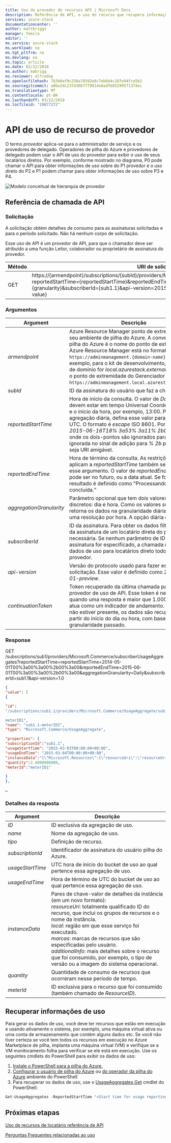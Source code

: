 ```yaml
---
title: Uso do provedor de recursos API | Microsoft Docs
description: Referência de API, o uso do recurso que recupera informações de uso da pilha do Azure
services: azure-stack
documentationcenter: ''
author: mattbriggs
manager: femila
editor: ''
ms.service: azure-stack
ms.workload: na
ms.tgt_pltfrm: na
ms.devlang: na
ms.topic: article
ms.date: 02/22/2018
ms.author: mabrigg
ms.reviewer: alfredop
ms.openlocfilehash: 763b0af9c258a70392e8c7ebbb4c107e94fce5b2
ms.sourcegitcommit: a0be2dc237d30b7f79914e8adfb85299571374ec
ms.translationtype: MT
ms.contentlocale: pt-BR
ms.lasthandoff: 03/12/2018
ms.locfileid: "29877272"
---
```

# <a name="provider-resource-usage-api"></a>API de uso de recurso de provedor
O termo *provedor* aplica-se para o administrador de serviço e os provedores de delegado. Operadores de pilha do Azure e provedores de delegado podem usar o API de uso do provedor para exibir o uso de seus locatários diretos. Por exemplo, conforme mostrado no diagrama, P0 pode chamar o API para obter informações de uso sobre do P1 provedor e o uso direto do P2 e P1 podem chamar para obter informações de uso sobre P3 e P4.

![Modelo conceitual de hierarquia de provedor](media/azure-stack-provider-resource-api/image1.png)

## <a name="api-call-reference"></a>Referência de chamada de API
### <a name="request"></a>Solicitação
A solicitação obtém detalhes de consumo para as assinaturas solicitadas e para o período solicitado. Não há nenhum corpo de solicitação.

Esse uso de API é um provedor de API, para que o chamador deve ser atribuído a uma função Leitor, colaborador ou proprietário de assinatura do provedor.

| **Método** | **URI de solicitação** |
| --- | --- |
| GET |https://{armendpoint}/subscriptions/{subId}/providers/Microsoft.Commerce/subscriberUsageAggregates?reportedStartTime={reportedStartTime}&reportedEndTime={reportedEndTime}&aggregationGranularity={granularity}&subscriberId={sub1.1}&api-version=2015-06-01-preview&continuationToken={token-value} |

### <a name="arguments"></a>Argumentos
| **Argument** | **Descrição** |
| --- | --- |
| *armendpoint* |Azure Resource Manager ponto de extremidade de seu ambiente de pilha do Azure. A convenção de pilha do Azure é o nome do ponto de extremidade do Azure Resource Manager está no formato `https://adminmanagement.{domain-name}`. Por exemplo, para o kit de desenvolvimento, se o nome de domínio for *local.azurestack.external*, em seguida, o ponto de extremidade do Gerenciador de recursos `https://adminmanagement.local.azurestack.external`. |
| *subId* |ID da assinatura do usuário que faz a chamada. |
| *reportedStartTime* |Hora de início da consulta. O valor de *DateTime* devem estar em tempo Universal Coordenado (UTC) e o início da hora, por exemplo, 13:00. Para agregação diária, defina esse valor para meia-noite UTC. O formato é *escape* ISO 8601. Por exemplo, *2015-06-16T18% 3a53% 3a11% 2b00% 3a00Z*, onde os dois-pontos são ignorados para *% 3a* e é ignorada no sinal de adição para *% 2b* para que ele seja URI amigável. |
| *reportedEndTime* |Hora de término da consulta. As restrições que se aplicam a *reportedStartTime* também se aplicam a esse argumento. O valor de *reportedEndTime* não pode ser no futuro, ou a data atual. Se for, o resultado é definido como "Processando não concluída." |
| *aggregationGranularity* |Parâmetro opcional que tem dois valores possíveis discretos: dia e hora. Como os valores sugerem, um retorna os dados na granularidade diária e a outra é uma resolução por hora. A opção diária é o padrão. |
| *subscriberId* |ID da assinatura. Para obter os dados filtrados, a ID da assinatura de um locatário direta do provedor é necessária. Se nenhum parâmetro de ID de assinatura for especificado, a chamada retorna dados de uso para locatários direto todos do provedor. |
| *api-version* |Versão do protocolo usado para fazer essa solicitação. Esse valor é definido como *2015-06-01-preview*. |
| *continuationToken* |Token recuperado da última chamada para o provedor de uso de API. Esse token é necessária quando uma resposta é maior que 1.000 linhas e ele atua como um indicador de andamento. Se o token não estiver presente, os dados são recuperados a partir do início do dia ou hora, com base na granularidade passado. |

### <a name="response"></a>Response
GET /subscriptions/sub1/providers/Microsoft.Commerce/subscriberUsageAggregates?reportedStartTime=reportedStartTime=2014-05-01T00%3a00%3a00%2b00%3a00&reportedEndTime=2015-06-01T00%3a00%3a00%2b00%3a00&aggregationGranularity=Daily&subscriberId=sub1.1&api-version=1.0

```json
{
"value": [
{

"id":
"/subscriptions/sub1.1/providers/Microsoft.Commerce/UsageAggregate/sub1.1-

meterID1",
"name": "sub1.1-meterID1",
"type": "Microsoft.Commerce/UsageAggregate",

"properties": {
"subscriptionId":"sub1.1",
"usageStartTime": "2015-03-03T00:00:00+00:00",
"usageEndTime": "2015-03-04T00:00:00+00:00",
"instanceData":"{\"Microsoft.Resources\":{\"resourceUri\":\"resourceUri1\",\"location\":\"Alaska\",\"tags\":null,\"additionalInfo\":null}}",
"quantity":2.4000000000,
"meterId":"meterID1"

}
},

…
```

### <a name="response-details"></a>Detalhes da resposta
| **Argument** | **Descrição** |
| --- | --- |
| *ID* |ID exclusiva da agregação de uso. |
| *name* |Nome da agregação de uso. |
| *tipo* |Definição de recurso. |
| *subscriptionId* |Identificador de assinatura do usuário pilha do Azure. |
| *usageStartTime* |UTC hora de início do bucket de uso ao qual pertence essa agregação de uso.|
| *usageEndTime* |Hora de término de UTC do bucket de uso ao qual pertence essa agregação de uso. |
| *instanceData* |Pares de chave-valor de detalhes da instância (em um novo formato):<br> *resourceUri*: totalmente qualificado ID do recurso, que inclui os grupos de recursos e o nome da instância. <br> *local*: região em que esse serviço foi executado. <br> *marcas*: marcas de recursos que são especificadas pelo usuário. <br> *additionalInfo*: mais detalhes sobre o recurso que foi consumido, por exemplo, o tipo de versão ou a imagem do sistema operacional. |
| *quantity* |Quantidade de consumo de recursos que ocorreram nesse período de tempo. |
| *meterId* |ID exclusiva para o recurso que foi consumido (também chamado de *ResourceID*). |


## <a name="retrieve-usage-information"></a>Recuperar informações de uso

Para gerar os dados de uso, você deve ter recursos que estão em execução e usando ativamente o sistema, por exemplo, uma máquina virtual ativa ou uma conta de armazenamento que contém alguns dados etc. Se você não tiver certeza se você tem todos os recursos em execução no Azure Marketplace de pilha, implanta uma máquina virtual (VM) e verifique se a VM monitoramento folha para verificar se ele está em execução. Use os seguintes cmdlets do PowerShell para exibir os dados de uso:

1. [Instale o PowerShell para a pilha do Azure.](azure-stack-powershell-install.md)
2. [Configurar o usuário de pilha do Azure](user/azure-stack-powershell-configure-user.md) ou [do operador da pilha do Azure](azure-stack-powershell-configure-admin.md) ambiente do PowerShell 
3. Para recuperar os dados de uso, use o [UsageAggregates Get](/powershell/module/azurerm.usageaggregates/get-usageaggregates) cmdlet do PowerShell:
```powershell
Get-UsageAggregates -ReportedStartTime "<Start time for usage reporting>" -ReportedEndTime "<end time for usage reporting>" -AggregationGranularity <Hourly or Daily>
```

## <a name="next-steps"></a>Próximas etapas
[Uso de recursos de locatário referência de API](azure-stack-tenant-resource-usage-api.md)

[Perguntas Frequentes relacionadas ao uso](azure-stack-usage-related-faq.md)
